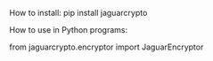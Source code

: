 
How to install:
pip install jaguarcrypto



How to use in Python programs:

from jaguarcrypto.encryptor import JaguarEncryptor

